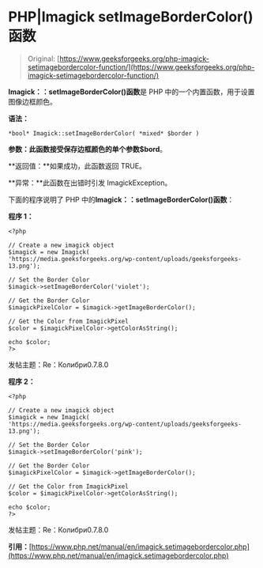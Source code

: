 # PHP|Imagick setImageBorderColor()函数

> Original: [https://www.geeksforgeeks.org/php-imagick-setimagebordercolor-function/](https://www.geeksforgeeks.org/php-imagick-setimagebordercolor-function/)

**Imagick：：setImageBorderColor()函数**是 PHP 中的一个内置函数，用于设置图像边框颜色。

**语法：**

```
*bool* Imagick::setImageBorderColor( *mixed* $border )
```

**参数：**此函数接受保存边框颜色的单个参数**$bord**。

**返回值：**如果成功，此函数返回 TRUE。

**异常：**此函数在出错时引发 ImagickException。

下面的程序说明了 PHP 中的**Imagick：：setImageBorderColor()函数**：

**程序 1：**

```
<?php

// Create a new imagick object
$imagick = new Imagick(
'https://media.geeksforgeeks.org/wp-content/uploads/geeksforgeeks-13.png');

// Set the Border Color
$imagick->setImageBorderColor('violet');

// Get the Border Color
$imagickPixelColor = $imagick->getImageBorderColor();

// Get the Color from ImagickPixel
$color = $imagickPixelColor->getColorAsString();

echo $color;
?>
```

发帖主题：Re：Колибри0.7.8.0

**程序 2：**

```
<?php

// Create a new imagick object
$imagick = new Imagick(
'https://media.geeksforgeeks.org/wp-content/uploads/geeksforgeeks-13.png');

// Set the Border Color
$imagick->setImageBorderColor('pink');

// Get the Border Color
$imagickPixelColor = $imagick->getImageBorderColor();

// Get the Color from ImagickPixel
$color = $imagickPixelColor->getColorAsString();

echo $color;
?>
```

发帖主题：Re：Колибри0.7.8.0

**引用：**[https://www.php.net/manual/en/imagick.setimagebordercolor.php](https://www.php.net/manual/en/imagick.setimagebordercolor.php)